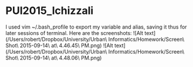 # PUI2015_lchizzali
I used vim ~/.bash_profile to export my variable and alias, saving it thus for later sessions of terminal. Here are the screenshots: ![Alt text](/Users/robert/Dropbox/University/Urban\ Informatics/Homework/Screen\ Shot\ 2015-09-14\ at\ 4.46.45\ PM.png)
![Alt text](/Users/robert/Dropbox/University/Urban\ Informatics/Homework/Screen\ Shot\ 2015-09-14\ at\ 4.48.06\ PM.png) 
